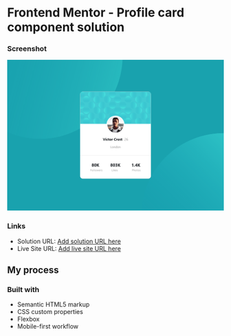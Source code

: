 # Frontend Mentor - Profile card component solution

### Screenshot

![](./images/screenshot.png)

### Links

- Solution URL: [Add solution URL here](https://github.com/vtrev05/Front-end-Mentor-Challenge-3)
- Live Site URL: [Add live site URL here](https://vtrev05.github.io/Front-end-Mentor-Challenge-3/)

## My process

### Built with

- Semantic HTML5 markup
- CSS custom properties
- Flexbox
- Mobile-first workflow